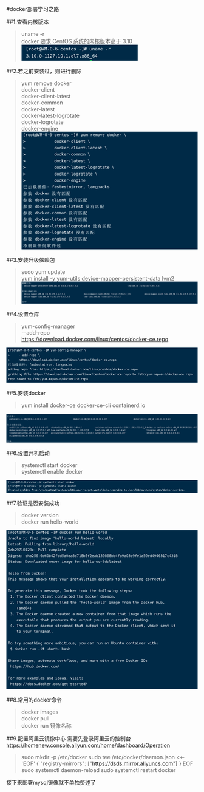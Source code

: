 #docker部署学习之路

##1.查看内核版本
> uname -r \
> docker 要求 CentOS 系统的内核版本高于 3.10
![img.png](img.png)

##2.若之前安装过，则进行删除
> yum remove docker \
docker-client \
docker-client-latest \
docker-common \
docker-latest \
docker-latest-logrotate \
docker-logrotate \
docker-engine
![img_1.png](img_1.png)

##3.安装升级依赖包
> sudo yum update \
>yum install -y yum-utils 
device-mapper-persistent-data 
lvm2
![img_2.png](img_2.png)

##4.设置仓库
> yum-config-manager \
--add-repo \
https://download.docker.com/linux/centos/docker-ce.repo

![img_3.png](img_3.png)

##5.安装docker
> yum install docker-ce docker-ce-cli containerd.io

![img_4.png](img_4.png)

##6.设置开机启动
> systemctl start docker \
> systemctl enable docker

![img_5.png](img_5.png)

##7.验证是否安装成功
> docker version \
> docker run hello-world

![img_6.png](img_6.png)

##8.常用的docker命令
> docker images \
> docker pull \
> docker run 镜像名称

##9.配置阿里云镜像中心
需要先登录阿里云的控制台 \
https://homenew.console.aliyun.com/home/dashboard/Operation
> sudo mkdir -p /etc/docker
sudo tee /etc/docker/daemon.json <<-'EOF'
{
"registry-mirrors": ["https://dsds.mirror.aliyuncs.com"]
}
EOF
sudo systemctl daemon-reload
sudo systemctl restart docker


接下来部署mysql镜像就不单独赘述了